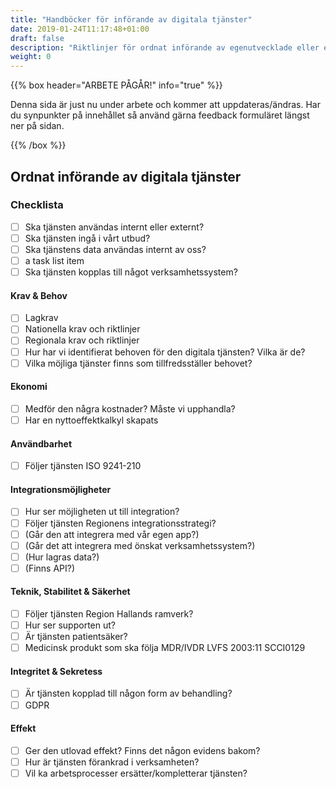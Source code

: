```yaml
---
title: "Handböcker för införande av digitala tjänster"
date: 2019-01-24T11:17:48+01:00
draft: false
description: "Riktlinjer för ordnat införande av egenutvecklade eller externt utvecklade digitala tjänster"
weight: 0
---
```


{{% box header="ARBETE PÅGÅR!" info="true" %}}

Denna sida är just nu under arbete och kommer att uppdateras/ändras. Har du synpunkter på innehållet så använd gärna feedback formuläret längst ner på sidan.

{{% /box %}}


## Ordnat införande av digitala tjänster

### Checklista
- [ ] Ska tjänsten användas internt eller externt?
- [ ] Ska tjänsten ingå i vårt utbud?
- [ ] Ska tjänstens data användas internt av oss?
- [ ] a task list item
- [ ] Ska tjänsten kopplas till något verksamhetssystem?

#### Krav & Behov

- [ ] Lagkrav
- [ ] Nationella krav och riktlinjer
- [ ] Regionala krav och riktlinjer
- [ ] Hur har vi identifierat behoven för den digitala tjänsten? Vilka är de?
- [ ] Vilka möjliga tjänster finns som tillfredsställer behovet?

#### Ekonomi

- [ ] Medför den några kostnader? Måste vi upphandla?
- [ ] Har en nyttoeffektkalkyl skapats

#### Användbarhet

- [ ] Följer tjänsten ISO 9241-210

#### Integrationsmöjligheter

- [ ] Hur ser möjligheten ut till integration?
- [ ] Följer tjänsten Regionens integrationsstrategi?
- [ ] (Går den att integrera med vår egen app?)
- [ ] (Går det att integrera med önskat verksamhetssystem?)
- [ ] (Hur lagras data?)
- [ ] (Finns API?)

#### Teknik, Stabilitet & Säkerhet

- [ ] Följer tjänsten Region Hallands ramverk?
- [ ] Hur ser supporten ut?
- [ ] Är tjänsten patientsäker?
- [ ] Medicinsk produkt som ska följa MDR/IVDR LVFS 2003:11 SCCI0129

#### Integritet & Sekretess
- [ ] Är tjänsten kopplad till någon form av behandling?
- [ ] GDPR

#### Effekt
- [ ] Ger den utlovad effekt? Finns det någon evidens bakom?
- [ ] Hur är tjänsten förankrad i verksamheten?
- [ ] Vil ka arbetsprocesser ersätter/kompletterar tjänsten?
